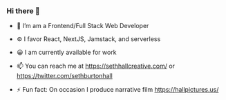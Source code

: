 ### Hi there 👋

- 🔭 I’m am a Frontend/Full Stack Web Developer
- ⚙️ I favor React, NextJS, Jamstack, and serverless
- 😀 I am currently available for work
- 📫 You can reach me at https://sethhallcreative.com/ or https://twitter.com/sethburtonhall

- ⚡ Fun fact: On occasion I produce narrative film https://hallpictures.us/

<!--
**sethburtonhall/sethburtonhall** is a ✨ _special_ ✨ repository because its `README.md` (this file) appears on your GitHub profile.

Here are some ideas to get you started:

- 🔭 I’m currently working on ...
- 🌱 I’m currently learning ...
- 👯 I’m looking to collaborate on ...
- 🤔 I’m looking for help with ...
- 💬 Ask me about ...
- 📫 How to reach me: ...
- 😄 Pronouns: ...
- ⚡ Fun fact: ...
-->

